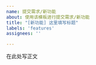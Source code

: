 ```yaml
---
name: 提交需求/新功能
about: 使用该模板进行提交需求/新功能
title: "[新功能] 这里填写标题"
labels: 'features'
assignees: ''

---
```


在此处写正文
